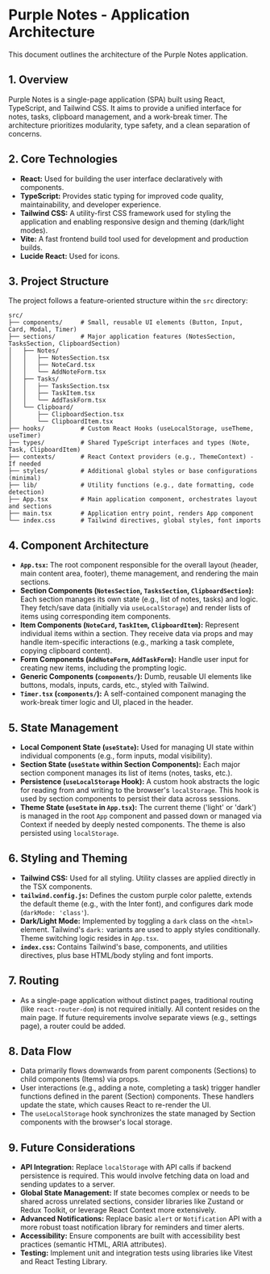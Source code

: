 # Purple Notes - Application Architecture

This document outlines the architecture of the Purple Notes application.

## 1. Overview

Purple Notes is a single-page application (SPA) built using React, TypeScript, and Tailwind CSS. It aims to provide a unified interface for notes, tasks, clipboard management, and a work-break timer. The architecture prioritizes modularity, type safety, and a clean separation of concerns.

## 2. Core Technologies

*   **React:** Used for building the user interface declaratively with components.
*   **TypeScript:** Provides static typing for improved code quality, maintainability, and developer experience.
*   **Tailwind CSS:** A utility-first CSS framework used for styling the application and enabling responsive design and theming (dark/light modes).
*   **Vite:** A fast frontend build tool used for development and production builds.
*   **Lucide React:** Used for icons.

## 3. Project Structure

The project follows a feature-oriented structure within the `src` directory:

```
src/
├── components/     # Small, reusable UI elements (Button, Input, Card, Modal, Timer)
├── sections/       # Major application features (NotesSection, TasksSection, ClipboardSection)
│   ├── Notes/
│   │   ├── NotesSection.tsx
│   │   ├── NoteCard.tsx
│   │   └── AddNoteForm.tsx
│   ├── Tasks/
│   │   ├── TasksSection.tsx
│   │   ├── TaskItem.tsx
│   │   └── AddTaskForm.tsx
│   └── Clipboard/
│       ├── ClipboardSection.tsx
│       └── ClipboardItem.tsx
├── hooks/          # Custom React Hooks (useLocalStorage, useTheme, useTimer)
├── types/          # Shared TypeScript interfaces and types (Note, Task, ClipboardItem)
├── contexts/       # React Context providers (e.g., ThemeContext) - If needed
├── styles/         # Additional global styles or base configurations (minimal)
├── lib/            # Utility functions (e.g., date formatting, code detection)
├── App.tsx         # Main application component, orchestrates layout and sections
├── main.tsx        # Application entry point, renders App component
└── index.css       # Tailwind directives, global styles, font imports
```

## 4. Component Architecture

*   **`App.tsx`:** The root component responsible for the overall layout (header, main content area, footer), theme management, and rendering the main sections.
*   **Section Components (`NotesSection`, `TasksSection`, `ClipboardSection`):** Each section manages its own state (e.g., list of notes, tasks) and logic. They fetch/save data (initially via `useLocalStorage`) and render lists of items using corresponding item components.
*   **Item Components (`NoteCard`, `TaskItem`, `ClipboardItem`):** Represent individual items within a section. They receive data via props and may handle item-specific interactions (e.g., marking a task complete, copying clipboard content).
*   **Form Components (`AddNoteForm`, `AddTaskForm`):** Handle user input for creating new items, including the prompting logic.
*   **Generic Components (`components/`):** Dumb, reusable UI elements like buttons, modals, inputs, cards, etc., styled with Tailwind.
*   **`Timer.tsx` (`components/`):** A self-contained component managing the work-break timer logic and UI, placed in the header.

## 5. State Management

*   **Local Component State (`useState`):** Used for managing UI state within individual components (e.g., form inputs, modal visibility).
*   **Section State (`useState` within Section Components):** Each major section component manages its list of items (notes, tasks, etc.).
*   **Persistence (`useLocalStorage` Hook):** A custom hook abstracts the logic for reading from and writing to the browser's `localStorage`. This hook is used by section components to persist their data across sessions.
*   **Theme State (`useState` in `App.tsx`):** The current theme ('light' or 'dark') is managed in the root `App` component and passed down or managed via Context if needed by deeply nested components. The theme is also persisted using `localStorage`.

## 6. Styling and Theming

*   **Tailwind CSS:** Used for all styling. Utility classes are applied directly in the TSX components.
*   **`tailwind.config.js`:** Defines the custom purple color palette, extends the default theme (e.g., with the Inter font), and configures dark mode (`darkMode: 'class'`).
*   **Dark/Light Mode:** Implemented by toggling a `dark` class on the `<html>` element. Tailwind's `dark:` variants are used to apply styles conditionally. Theme switching logic resides in `App.tsx`.
*   **`index.css`:** Contains Tailwind's base, components, and utilities directives, plus base HTML/body styling and font imports.

## 7. Routing

*   As a single-page application without distinct pages, traditional routing (like `react-router-dom`) is not required initially. All content resides on the main page. If future requirements involve separate views (e.g., settings page), a router could be added.

## 8. Data Flow

*   Data primarily flows downwards from parent components (Sections) to child components (Items) via props.
*   User interactions (e.g., adding a note, completing a task) trigger handler functions defined in the parent (Section) components. These handlers update the state, which causes React to re-render the UI.
*   The `useLocalStorage` hook synchronizes the state managed by Section components with the browser's local storage.

## 9. Future Considerations

*   **API Integration:** Replace `localStorage` with API calls if backend persistence is required. This would involve fetching data on load and sending updates to a server.
*   **Global State Management:** If state becomes complex or needs to be shared across unrelated sections, consider libraries like Zustand or Redux Toolkit, or leverage React Context more extensively.
*   **Advanced Notifications:** Replace basic `alert` or `Notification` API with a more robust toast notification library for reminders and timer alerts.
*   **Accessibility:** Ensure components are built with accessibility best practices (semantic HTML, ARIA attributes).
*   **Testing:** Implement unit and integration tests using libraries like Vitest and React Testing Library.

